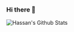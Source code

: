 ### Hi there 👋

![Hassan's Github Stats](https://github-readme-stats.vercel.app/api?username=imhassantariq&show_icons=true&title_color=fff&icon_color=79ff97&text_color=9f9f9f&bg_color=151515)
